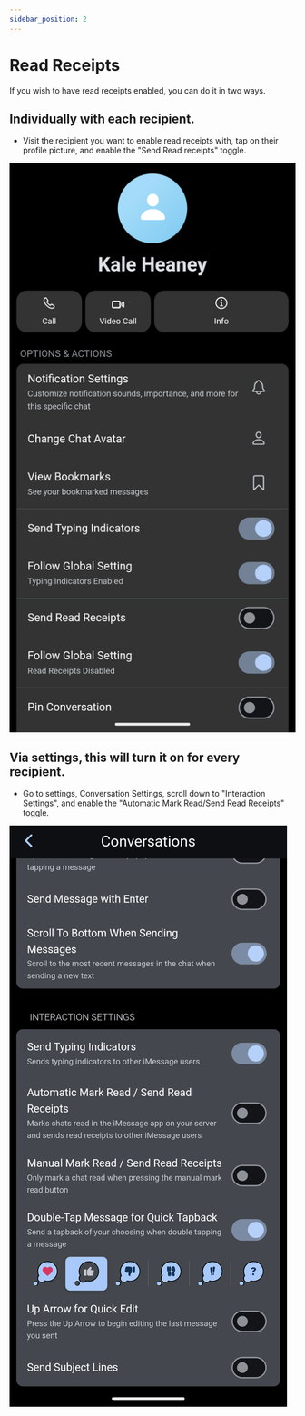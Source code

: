 ```yaml
---
sidebar_position: 2
---
```


# Read Receipts

If you wish to have read receipts enabled, you can do it in two ways. 

## Individually with each recipient.

* Visit the recipient you want to enable read receipts with, tap on their profile picture, and enable the "Send Read receipts" toggle.

![Individual Read Receipts](/img/convoread.png)


## Via settings, this will turn it on for every recipient.

 * Go to settings, Conversation Settings, scroll down to "Interaction Settings", and enable the "Automatic Mark Read/Send Read Receipts" toggle.

 ![Global Read Receipts](/img/readglobal.png)